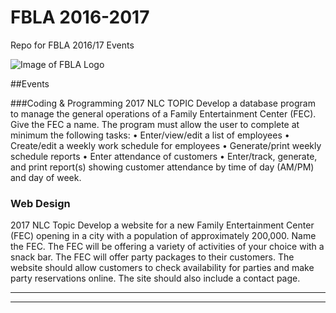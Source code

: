 # FBLA 2016-2017
Repo for FBLA 2016/17 Events

![Image of FBLA Logo](http://www.cobbk12.org/Allatoona/FBLA20Logo.gif)

##Events

###Coding & Programming
2017 NLC TOPIC
Develop a database program to manage the general operations of a Family Entertainment
Center (FEC). Give the FEC a name. The program must allow the user to complete at minimum
the following tasks:
• Enter/view/edit a list of employees
• Create/edit a weekly work schedule for employees
• Generate/print weekly schedule reports
• Enter attendance of customers
• Enter/track, generate, and print report(s) showing customer attendance by time of day
(AM/PM) and day of week.

### Web Design
2017 NLC Topic
Develop a website for a new Family Entertainment Center (FEC) opening in a city with a
population of approximately 200,000. Name the FEC. The FEC will be offering a variety of
activities of your choice with a snack bar. The FEC will offer party packages to their customers.
The website should allow customers to check availability for parties and make party
reservations online. The site should also include a contact page.

---


---
